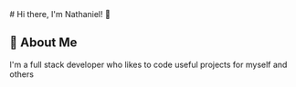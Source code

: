 <link rel="stylesheet" type="text/css" href="style.css">
# Hi there, I'm Nathaniel! 👋


## 🚀 About Me
I'm a full stack developer who likes to code useful projects for myself and others

